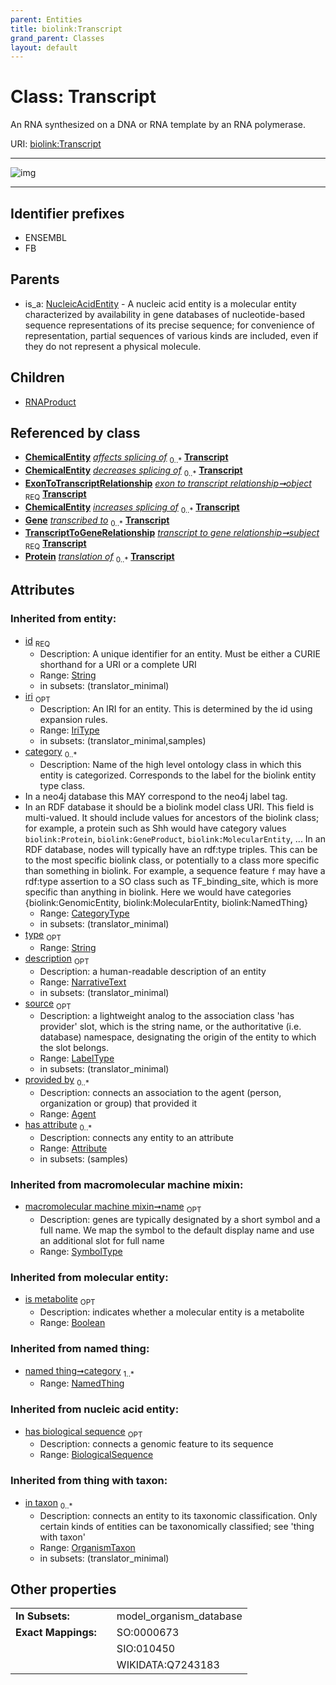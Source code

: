 ```yaml
---
parent: Entities
title: biolink:Transcript
grand_parent: Classes
layout: default
---
```


# Class: Transcript


An RNA synthesized on a DNA or RNA template by an RNA polymerase.

URI: [biolink:Transcript](https://w3id.org/biolink/vocab/Transcript)


---

![img](http://yuml.me/diagram/nofunky;dir:TB/class/[TranscriptToGeneRelationship],[ExonToTranscriptRelationship]-%20object%201..1%3E[Transcript%7Chas_biological_sequence(i):biological_sequence%20%3F;is_metabolite(i):boolean%20%3F;id(i):string;iri(i):iri_type%20%3F;type(i):string%20%3F;name(i):label_type%20%3F;description(i):narrative_text%20%3F;source(i):label_type%20%3F],[TranscriptToGeneRelationship]-%20subject%201..1%3E[Transcript],[Transcript]%5E-[RNAProduct],[NucleicAcidEntity]%5E-[Transcript],[Protein],[OrganismTaxon],[NucleicAcidEntity],[NamedThing],[Gene],[ExonToTranscriptRelationship],[ChemicalEntity],[Attribute],[Agent],[RNAProduct])

---


## Identifier prefixes

 * ENSEMBL
 * FB

## Parents

 *  is_a: [NucleicAcidEntity](NucleicAcidEntity.md) - A nucleic acid entity is a molecular entity characterized by availability in gene databases of nucleotide-based sequence representations of its precise sequence; for convenience of representation, partial sequences of various kinds are included, even if they do not represent a physical molecule.

## Children

 * [RNAProduct](RNAProduct.md)

## Referenced by class

 *  **[ChemicalEntity](ChemicalEntity.md)** *[affects splicing of](affects_splicing_of.md)*  <sub>0..\*</sub>  **[Transcript](Transcript.md)**
 *  **[ChemicalEntity](ChemicalEntity.md)** *[decreases splicing of](decreases_splicing_of.md)*  <sub>0..\*</sub>  **[Transcript](Transcript.md)**
 *  **[ExonToTranscriptRelationship](ExonToTranscriptRelationship.md)** *[exon to transcript relationship➞object](exon_to_transcript_relationship_object.md)*  <sub>REQ</sub>  **[Transcript](Transcript.md)**
 *  **[ChemicalEntity](ChemicalEntity.md)** *[increases splicing of](increases_splicing_of.md)*  <sub>0..\*</sub>  **[Transcript](Transcript.md)**
 *  **[Gene](Gene.md)** *[transcribed to](transcribed_to.md)*  <sub>0..\*</sub>  **[Transcript](Transcript.md)**
 *  **[TranscriptToGeneRelationship](TranscriptToGeneRelationship.md)** *[transcript to gene relationship➞subject](transcript_to_gene_relationship_subject.md)*  <sub>REQ</sub>  **[Transcript](Transcript.md)**
 *  **[Protein](Protein.md)** *[translation of](translation_of.md)*  <sub>0..\*</sub>  **[Transcript](Transcript.md)**

## Attributes


### Inherited from entity:

 * [id](id.md)  <sub>REQ</sub>
     * Description: A unique identifier for an entity. Must be either a CURIE shorthand for a URI or a complete URI
     * Range: [String](types/String.md)
     * in subsets: (translator_minimal)
 * [iri](iri.md)  <sub>OPT</sub>
     * Description: An IRI for an entity. This is determined by the id using expansion rules.
     * Range: [IriType](types/IriType.md)
     * in subsets: (translator_minimal,samples)
 * [category](category.md)  <sub>0..\*</sub>
     * Description: Name of the high level ontology class in which this entity is categorized. Corresponds to the label for the biolink entity type class.
 * In a neo4j database this MAY correspond to the neo4j label tag.
 * In an RDF database it should be a biolink model class URI.
This field is multi-valued. It should include values for ancestors of the biolink class; for example, a protein such as Shh would have category values `biolink:Protein`, `biolink:GeneProduct`, `biolink:MolecularEntity`, ...
In an RDF database, nodes will typically have an rdf:type triples. This can be to the most specific biolink class, or potentially to a class more specific than something in biolink. For example, a sequence feature `f` may have a rdf:type assertion to a SO class such as TF_binding_site, which is more specific than anything in biolink. Here we would have categories {biolink:GenomicEntity, biolink:MolecularEntity, biolink:NamedThing}
     * Range: [CategoryType](types/CategoryType.md)
     * in subsets: (translator_minimal)
 * [type](type.md)  <sub>OPT</sub>
     * Range: [String](types/String.md)
 * [description](description.md)  <sub>OPT</sub>
     * Description: a human-readable description of an entity
     * Range: [NarrativeText](types/NarrativeText.md)
     * in subsets: (translator_minimal)
 * [source](source.md)  <sub>OPT</sub>
     * Description: a lightweight analog to the association class 'has provider' slot, which is the string name, or the authoritative (i.e. database) namespace, designating the origin of the entity to which the slot belongs.
     * Range: [LabelType](types/LabelType.md)
     * in subsets: (translator_minimal)
 * [provided by](provided_by.md)  <sub>0..\*</sub>
     * Description: connects an association to the agent (person, organization or group) that provided it
     * Range: [Agent](Agent.md)
 * [has attribute](has_attribute.md)  <sub>0..\*</sub>
     * Description: connects any entity to an attribute
     * Range: [Attribute](Attribute.md)
     * in subsets: (samples)

### Inherited from macromolecular machine mixin:

 * [macromolecular machine mixin➞name](macromolecular_machine_mixin_name.md)  <sub>OPT</sub>
     * Description: genes are typically designated by a short symbol and a full name. We map the symbol to the default display name and use an additional slot for full name
     * Range: [SymbolType](types/SymbolType.md)

### Inherited from molecular entity:

 * [is metabolite](is_metabolite.md)  <sub>OPT</sub>
     * Description: indicates whether a molecular entity is a metabolite
     * Range: [Boolean](types/Boolean.md)

### Inherited from named thing:

 * [named thing➞category](named_thing_category.md)  <sub>1..\*</sub>
     * Range: [NamedThing](NamedThing.md)

### Inherited from nucleic acid entity:

 * [has biological sequence](has_biological_sequence.md)  <sub>OPT</sub>
     * Description: connects a genomic feature to its sequence
     * Range: [BiologicalSequence](types/BiologicalSequence.md)

### Inherited from thing with taxon:

 * [in taxon](in_taxon.md)  <sub>0..\*</sub>
     * Description: connects an entity to its taxonomic classification. Only certain kinds of entities can be taxonomically classified; see 'thing with taxon'
     * Range: [OrganismTaxon](OrganismTaxon.md)
     * in subsets: (translator_minimal)

## Other properties

|  |  |  |
| --- | --- | --- |
| **In Subsets:** | | model_organism_database |
| **Exact Mappings:** | | SO:0000673 |
|  | | SIO:010450 |
|  | | WIKIDATA:Q7243183 |


